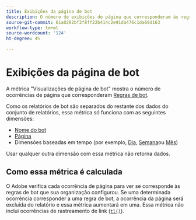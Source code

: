 ```yaml
---
title: Exibições da página de bot
description: O número de exibições de página que corresponderam às regras de bot.
source-git-commit: 61a0292bf2f8ff22b414c2e91da476c1da69d163
workflow-type: tm+mt
source-wordcount: '124'
ht-degree: 4%

---
```


# Exibições da página de bot

A métrica &quot;Visualizações de página de bot&quot; mostra o número de ocorrências de página que corresponderam [Regras de bot](/help/admin/admin/c-manage-report-suites/c-edit-report-suites/general/bot-removal/bot-rules.md).

Como os relatórios de bot são separados do restante dos dados do conjunto de relatórios, essa métrica só funciona com as seguintes dimensões:

* [Nome do bot](../dimensions/bot-name.md)
* [Página](../dimensions/page.md)
* Dimensões baseadas em tempo (por exemplo, [Dia](../dimensions/day.md), [Semana](../dimensions/week.md)ou [Mês](../dimensions/month.md))

Usar qualquer outra dimensão com essa métrica não retorna dados.

## Como essa métrica é calculada

O Adobe verifica cada ocorrência de página para ver se corresponde às regras de bot que sua organização configurou. Se uma determinada ocorrência corresponder a uma regra de bot, a ocorrência da página será excluída do relatório e essa métrica aumentará em uma. Essa métrica não inclui ocorrências de rastreamento de link ([`tl()`](/help/implement/vars/functions/tl-method.md)).
